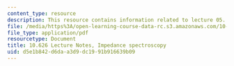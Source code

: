 ```yaml
---
content_type: resource
description: This resource contains information related to lecture 05.
file: /media/https%3A/open-learning-course-data-rc.s3.amazonaws.com/10-626-electrochemical-energy-systems-spring-2014/d5e1b842d6daa3d9dc1991b916639b09_MIT10_626S14_S11lec05.pdf
file_type: application/pdf
resourcetype: Document
title: 10.626 Lecture Notes, Impedance spectroscopy
uid: d5e1b842-d6da-a3d9-dc19-91b916639b09
---
```

